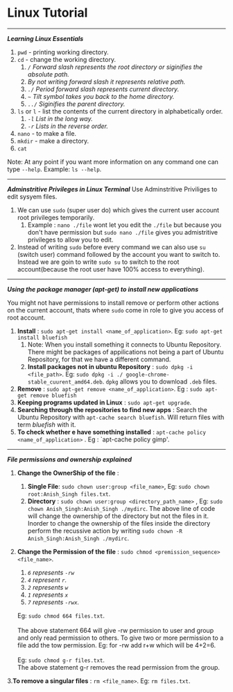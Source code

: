 # Linux Tutorial
---
___Learning Linux Essentials___

1. `pwd` - printing working directory.
2. `cd` - change the working directory. 
      1. *`/` Forward slash represents the root directory or siginifies the absolute path.*
      2. *By not writing forward slash it represents relative path.*
      3. *`./` Period forward slash represents current directory.*
      4. *`~` Tilt symbol takes you back to the home directory.*
      5. *`../` Siginifies the parent directory.*
3. `ls` or `l` - list the contents of the current directory in alphabetically order.
      1. *`-l` List in the long way.*
      2. *`-r` Lists in the reverse order.* <br>
4. `nano` - to make a file.
5. `mkdir` - make a directory.
6. `cat` 
 
 Note: At any point if you want more information on any command one can type `--help`. Example: `ls --help`.
 
 ---
 
 ___Adminstritive Privileges in Linux Terminal___
 Use Adminstritive Priviliges to edit sysyem files.
 1. We can use `sudo` (super user do) which gives the current user account root privileges temporarily.
      1. Example : `nano ./file` wont let you edit the `./file` but because you don't have permission but `sudo nano ./file` gives you admistritive privileges to allow you to edit.
2. Instead of writing `sudo` before every command we can also use `su` (switch user) command followed by the account you want to switch to. Instead we are goin to write `sudo su` to switch to the root account(because the root user have 100% access to everything).

---
___Using the package manager (apt-get) to install new applications___

You might not have permissions to install remove or perform other actions on the current account, thats where `sudo` come in role to give you access of root account.
1. __Install__ :  `sudo apt-get install <name_of_application>`. Eg: `sudo apt-get install bluefish`
      1. Note: When you install something it connects to Ubuntu Repository. There might be packages of appilications not being a part of Ubuntu Repository, for that we have a different command.
      2. __Install packages not in ubuntu Repository__ : `sudo dpkg -i <file_path>`. Eg: `sudo dpkg -i ./ google-chrome-stable_cuurent_amd64.deb`. `dpkg` allows you to download `.deb` files.      
2. __Remove__ :  `sudo apt-get remove <name_of_application>`. Eg : `sudo apt-get remove bluefish`
3.  __Keeping programs updated in Linux__ : `sudo apt-get upgrade`.
4. __Searching through the repositories to find new apps__ : Search the Ubuntu Repository with `apt-cache search bluefish`. Will return files with term _bluefish_ with it.
5. __To check whether e have something installed__ : `apt-cache policy <name_of_application>` . Eg : `apt-cache policy gimp'.

---
___File permissions and ownership explained___

1. __Change the OwnerShip of the file__ : 
      1. __Single File__: `sudo chown user:group <file_name>`, Eg: `sudo chown root:Anish_Singh files.txt`.
      2. __Directory__ : `sudo chown user:group <directory_path_name>` , Eg: `sudo chown Anish_Singh:Anish_Singh ./mydirc`. The above line of code will change the ownership of the directory but not the files in it. Inorder to change the ownership of the files inside the directory perform the recussive action by writing `sudo chown -R Anish_Singh:Anish_Singh ./mydirc`.
3.  __Change the Permission of the file__ : `sudo chmod <premission_sequence> <file_name>`.
      1. *`6` represents `-rw`*
      2. *`4` represent `r`.*
      3. *`2` represents `w`*
      4. *`1` represents `x`*
      5.  *`7` represents `-rwx`.*
      
      Eg: `sudo chmod 664 files.txt`.<br>
      <br>The above statement 664 will give -rw permission to user and group and only read permission to others.
      To give two or more permission to a file add the tow permission. Eg: for -rw add r+w which will be 4+2=6.<br>
      <br>Eg: `sudo chmod g-r files.txt`.<br>
      The above statement g-r removes the read permission from the group.

3.__To remove a singular files__ : `rm <file_name>`. Eg: `rm files.txt`.











